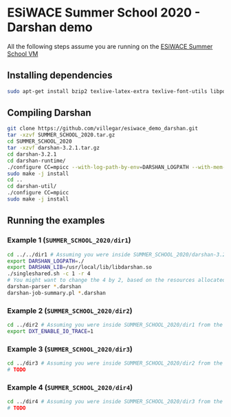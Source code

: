 # ESiWACE Summer School 2020 - Darshan demo
All the following steps assume you are running on the [ESiWACE Summer School VM](https://docs.google.com/document/d/1f9dDjTSnaCtGoJNQYa8eb3U6jCjQ_rjmVsDSo16cRzk)

## Installing dependencies
```bash
sudo apt-get install bzip2 texlive-latex-extra texlive-font-utils libpod-latex-perl gnuplot
```

## Compiling Darshan
```bash
git clone https://github.com/villegar/esiwace_demo_darshan.git
tar -xzvf SUMMER_SCHOOL_2020.tar.gz
cd SUMMER_SCHOOL_2020
tar -xzvf darshan-3.2.1.tar.gz
cd darshan-3.2.1
cd darshan-runtime/
./configure CC=mpicc --with-log-path-by-env=DARSHAN_LOGPATH --with-mem-align=128 --with-jobid-env=NONE
sudo make -j install
cd ..
cd darshan-util/
./configure CC=mpicc
sudo make -j install
```

## Running the examples
### Example 1 (`SUMMER_SCHOOL_2020/dir1`)
```bash
cd ../../dir1 # Assuming you were inside SUMMER_SCHOOL_2020/darshan-3.2.1/darshan-util
export DARSHAN_LOGPATH=./
export DARSHAN_LIB=/usr/local/lib/libdarshan.so
./singleshared.sh -c 1 -r 4 
# You might want to change the 4 by 2, based on the resources allocated to your VM
darshan-parser *.darshan
darshan-job-summary.pl *.darshan
```

### Example 2 (`SUMMER_SCHOOL_2020/dir2`)
```bash
cd ../dir2 # Assuming you were inside SUMMER_SCHOOL_2020/dir1 from the previous example
export DXT_ENABLE_IO_TRACE=1
```

### Example 3 (`SUMMER_SCHOOL_2020/dir3`)
```bash
cd ../dir3 # Assuming you were inside SUMMER_SCHOOL_2020/dir2 from the previous example
# TODO
```

### Example 4 (`SUMMER_SCHOOL_2020/dir4`)
```bash
cd ../dir4 # Assuming you were inside SUMMER_SCHOOL_2020/dir3 from the previous example
# TODO
```
